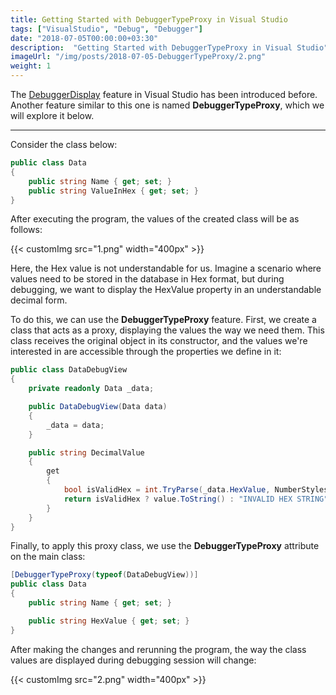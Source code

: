 ```yaml
---
title: Getting Started with DebuggerTypeProxy in Visual Studio
tags: ["VisualStudio", "Debug", "Debugger"]
date: "2018-07-05T00:00:00+03:30"
description:  "Getting Started with DebuggerTypeProxy in Visual Studio"
imageUrl: "/img/posts/2018-07-05-DebuggerTypeProxy/2.png"
weight: 1
---
```


The [DebuggerDisplay](https://learn.microsoft.com/en-us/visualstudio/debugger/using-the-debuggerdisplay-attribute) feature in Visual Studio has been introduced before. Another feature similar to this one is named **DebuggerTypeProxy**, which we will explore it below.

----------

Consider the class below:

```csharp
public class Data
{
    public string Name { get; set; }
    public string ValueInHex { get; set; }
}
```

After executing the program, the values of the created class will be as follows:

{{< customImg src="1.png" width="400px" >}}
<br>

Here, the Hex value is not understandable for us. Imagine a scenario where values need to be stored in the database in Hex format, but during debugging, we want to display the HexValue property in an understandable decimal form.

To do this, we can use the **DebuggerTypeProxy** feature. First, we create a class that acts as a proxy, displaying the values the way we need them. This class receives the original object in its constructor, and the values we're interested in are accessible through the properties we define in it:

```csharp
public class DataDebugView
{
    private readonly Data _data;

    public DataDebugView(Data data)
    {
        _data = data;
    }

    public string DecimalValue
    {
        get
        {
            bool isValidHex = int.TryParse(_data.HexValue, NumberStyles.HexNumber, null, out var value);
            return isValidHex ? value.ToString() : "INVALID HEX STRING";
        }
    }
}
```

Finally, to apply this proxy class, we use the **DebuggerTypeProxy** attribute on the main class:

```csharp
[DebuggerTypeProxy(typeof(DataDebugView))]
public class Data
{
    public string Name { get; set; }

    public string HexValue { get; set; }
}
```

After making the changes and rerunning the program, the way the class values are displayed during debugging session will change:

{{< customImg src="2.png" width="400px" >}}